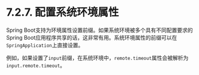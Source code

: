 # 7.2.7. 配置系统环境属性

Spring Boot支持为环境属性设置前缀。如果系统环境被多个具有不同配置要求的Spring Boot应用程序共享的话，这非常有用。系统环境属性的前缀可以在`SpringApplication`上直接设置。

例如，如果设置了`input`前缀，在系统环境中，`remote.timeout`属性会被解析为`input.remote.timeout`。
